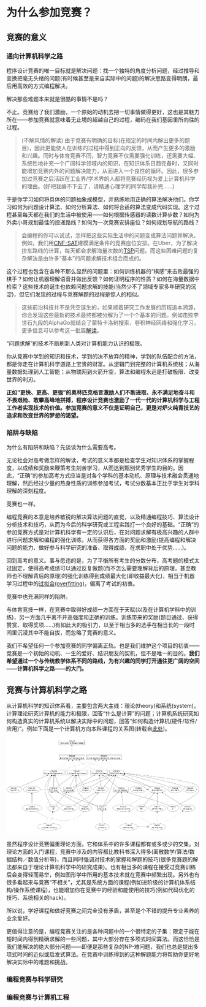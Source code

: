 # 为什么参加竞赛？

## 竞赛的意义

### 通向计算机科学之路

程序设计竞赛的唯一目标就是解决问题：找一个独特的角度分析问题，经过推导和变换把毫无头绪的问题(有时候甚至是来自实际中的问题)的解决思路变得明朗，最后用高效的方式编程解决。

解决那些难题本来就是很酷的事情不是吗？

不止。竞赛给了我们激励，一个原始的动机去把一切事情做得更好，这也是其魅力所在——参加竞赛就意味着无止境的超越自己的过程，编码在我们基因里所向往的过程。

> (不解风情的解读) 由于竞赛有明确的目标(在规定的时间内解出更多的题目)，因此更能使人在训练的过程中得到正向的反馈，从而产生更多的激励和兴趣。同时与体育竞赛不同，智力竞赛不仅需要强化训练，还需要大幅、系统性地补充一个广阔科学领域内的知识，在知识体系日趋完备时，又同时能增加竞赛内外的问题解决能力，从而进入一个良性的循环。因此，很多参加过竞赛之后活跃在工业界/学术界的人都将竞赛经历视为爱上计算机科学的理由。(好吧我编不下去了，请精通心理学的同学帮我补完……)

于是你学习如何将具体的问题抽象成模型，并熟练地用正确的算法解决他们。你学习如何为问题设计算法、如何分析算法、如何将合适的算法变成代码实现。这个过程甚至每天都在我们的生活中被使用——如何根据传感器的读数计算步数？如何为外卖小哥规划最佳的投递路线？如何为一次竞赛安排座位？如何规划导航的路线？

> 会编程的你可以试试，怎样把这些实际生活中的问题变成算法问题并解决。例如，我们用[CNF-SAT](https://en.wikipedia.org/wiki/Boolean_satisfiability_problem)建模满足条件的竞赛座位安排。在Uber，为了解决拼车路线的计算，每天都会求解海量次数的[TSP](https://en.wikipedia.org/wiki/Travelling_salesman_problem)问题。而这些困难问题的复杂解法是由许多“基本”的问题求解技术组合而成的。

这个过程也包含在各种不那么显然的问题里：如何训练机器的“棋感”来击败最强的棋手？如何让机器理解语音并做出反馈？如何证明程序的性质？如何在海量数据中检索？这些技术的诞生也依赖问题求解的技能(当然少不了领域专家多年研究的沉淀)，但它们发现的过程与竞赛解题的过程是惊人的相似。

> 这些前沿科技并不是凭空诞生的，如果顺着研究工作发展的历程追本溯源，你会发现这些最新的技术最终都被分解为了一个个基本的问题。例如击败李世石九段的AlphaGo就结合了蒙特卡洛树搜索、卷积神经网络和强化学习，更多信息可以参考这一批篇[解读](https://zhuanlan.zhihu.com/p/20647792)。

“问题求解”的技术不断刷新人类对计算机能力认识的极限。

你从竞赛中学到的知识和技术，学到的决不放弃的精神，学到的队伍配合的方法，都是你走在计算机科学道路上宝贵的财富。从逻辑门到完整的计算机系统栈；从海量数据处理到人工智能；从物联网到火箭升空，算法和编程永远是打破极限、改变世界的利刃。

**正如“更快、更高、更强”的奥林匹克格言激励人们不断进取、永不满足地奋斗和不畏艰险、敢攀高峰地拼搏，程序设计竞赛也激励了一代一代的计算机科学与工程工作者实现技术的价值。参加竞赛的意义不仅是证明自己，更是对炉火纯青技艺的追求和改变世界的梦想的渴望。**

### 陷阱与缺陷

为什么有陷阱和缺陷？先谈谈为什么需要高考。

无论社会对高考做怎样的解读，考试的意义本都是检查学生对知识体系的掌握程度，以成绩和奖励来鞭策考生刻苦学习，从而达到甄别优秀学生的目的。因此，“正确”的参加高考方式应当是对各个学科的基本动机、原理与技术融会贯通地理解，然后经过少量的热身性质的训练参加考试，考试分数基本正比于学生对学科理解的深刻程度。

竞赛也一样。

编程竞赛的本意是培养敏锐的解决算法问题的直觉，以及精通编程技巧、算法设计分析技术和技巧，从而为今后的科学研究或工程实践打一个良好的基础。“正确”的参加竞赛方式是对计算机科学有一定的认识后，在对问题求解有极高兴趣的人群中进行问题求解和编程的强化训练，从而获得各方面的奖励和激励(提高编程和解决问题的能力、做好参与科学研究的准备、取得成绩、在求职中处于优势……)。

回到高考的意义。事与愿违的是，为了平衡所有考生的分数分布，高考题的模式太过固定，使得高考成绩可以通过反复做题(而不怎么需要理解背后的原理，甚至教师也不理解背后的原理)的强化训练得到成绩最大化(即收益最大化)，相当于机器学习过程中的[过拟合(overfitting)](https://en.wikipedia.org/wiki/Overfitting)，偏离了考试的初衷。

竞赛中也充满同样的陷阱。

与体育竞技一样，在竞赛中取得好成绩一方面在于天赋(以及在计算机学科中的训练)，另一方面几乎离不开高强度和正确的训练。训练带来的奖励(题目通过、获得赞赏、取得奖项……)有如此大的吸引力，以至于相当多的选手在相当长的一段时间里沉浸其中不能自拔，而忽略了竞赛的意义。

我们不希望任何一个参加竞赛的同学偏离正轨。也是我们维护这个项目的初衷——竞赛是一个初始的动机、一生的爱好、结识朋友的契机，但不是唯一的目的。**我们希望通过一个与传统教学体系不同的路线，为有兴趣的同学打开通往更广阔的空间——计算机科学之路——的大门。**

## 竞赛与计算机科学之路

从计算机科学的知识体系看，主要包含两大主线：理论(theory)和系统(system)。计算理论研究计算机的能力和极限，回答“什么是计算”的问题；计算机系统研究如何构造真实的计算机系统以解决实际中的问题，回答“如何构造计算机(硬件/软件/应用)”。例如下面是一个计算机方向本科课程的关系图(转载自[此处](http://www.cs.mtu.edu/gifs/img18.html))。

![](syllabus.png)

虽然程序设计竞赛偏重理论方面，它和体系中的许多课程都有或多或少的交集。对理论方面的入门课程，竞赛中涉及的内容都比教科书深入得多(离散数学/算法/数据结构／数值分析等)，而且同时强调对技术的掌握和解题的技巧(很多竞赛题的解法都来自于理论计算机科学中的研究成果)。也有相当多的课程在接受过竞赛训练后会变得轻而易举，例如图形学中所用的基本技术就在竞赛中频繁出现。另外也有很多看起来与竞赛“不相关”，尤其是系统方面的课程(例如进阶级的计算机体系结构/操作系统课程)，也能增加你在竞赛中的经验和能使用的技巧(例如代码优化的技巧、系统相关的hack)。

所以说，学好课程和做好竞赛之间完全没有矛盾，甚至是个不错的提升专业素养的业余爱好。

更值得注意的是，编程竞赛关注的是各种问题中的一个很特定的子集：限定于能在短时间内得到精确求解的一些问题，其中大部分存在多项式时间算法。而这恰恰是我们能解决的绝大部分问题——即便是那些复杂的NP-难问题，我们也总是提出多项式时间的近似或启发式算法。在竞赛中训练得到的这种解题能力将帮助你更好地解决实际中的难题和挑战。

### 编程竞赛与科学研究

### 编程竞赛与计算机工程


